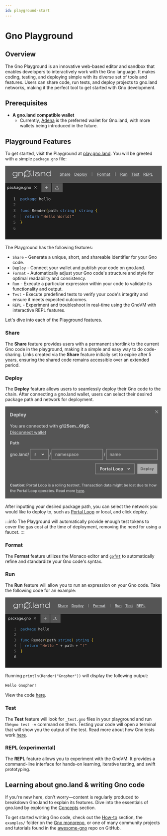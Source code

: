 ```yaml
---
id: playground-start
---
```


# Gno Playground

## Overview

The Gno Playground is an innovative web-based editor and sandbox that enables developers to 
interactively work with the Gno language. It makes coding, testing,
and deploying simple with its diverse set of tools and features. Users can
share code, run tests, and deploy projects to gno.land networks, 
making it the perfect tool to get started with Gno development.

## Prerequisites

- **A gno.land compatible wallet**
  - Currently, [Adena](https://www.adena.app/) is the preferred wallet for
Gno.land, with more wallets being introduced in the future.

## Playground Features

To get started, visit the Playground at [play.gno.land](https://play.gno.land). You will be greeted with a
simple `package.gno` file:

![default_playground](../assets/getting-started/playground/default_playground.png)

The Playground has the following features:
- `Share` - Generate a unique, short, and shareable identifier for your Gno code.
- `Deploy` - Connect your wallet and publish your code on gno.land.
- `Format` - Automatically adjust your Gno code's structure and style for optimal readability and consistency.
- `Run` - Execute a particular expression within your code to validate its functionality and output.
- `Test` - Execute predefined tests to verify your code's integrity and ensure it meets expected outcomes.
- `REPL` - Experiment and troubleshoot in real-time using the GnoVM with interactive REPL features.

Let's dive into each of the Playground features.

### Share

The **Share** feature provides users with a permanent shortlink to the current
Gno code in the playground, making it a simple and easy way to do code-sharing.
Links created via the **Share** feature initially set to expire after 5 years,
ensuring the shared code remains accessible over an extended period.

### Deploy

The **Deploy** feature allows users to seamlessly deploy their Gno code to the 
chain. After connecting a gno.land wallet, users can select their desired 
package path and network for deployment.

![default_deploy](../assets/getting-started/playground/default_deploy.png)

After inputting your desired package path, you can select the network you would 
like to deploy to, such as [Portal Loop](../concepts/portal-loop.md) or local,
and click deploy.

:::info
The Playground will automatically provide enough test tokens to cover the gas 
cost at the time of deployment, removing the need for using a faucet.
:::

### Format

The **Format** feature utilizes the Monaco editor and
[`gofmt`](https://pkg.go.dev/cmd/gofmt) to automatically refine and standardize 
your Gno code's syntax.

### Run

The **Run** feature will allow you to run an expression on your Gno code. Take the following code
for an example:

[![run_example](../assets/getting-started/playground/run.png)](https://play.gno.land/p/nBq2W8drjMy)

Running `println(Render("Gnopher"))` will display the following output:

```bash
Hello Gnopher!
```

View the code [here](https://play.gno.land/p/nBq2W8drjMy).

### Test

The **Test** feature will look for `_test.gno` files in your playground and run 
the`gno test -v` command on them. Testing your code will open a terminal that
will show you the output of the test. Read more about how Gno tests work
[here](../concepts/gno-test.md).

### REPL (experimental)

The **REPL** feature allows you to experiment with the GnoVM.
It provides a command-line interface for hands-on learning, iterative testing, and swift prototyping.

## Learning about gno.land & writing Gno code

If you're new here, don't worry—content is regularly produced to breakdown
Gno.land to explain its features. Dive into the essentials of gno.land by 
exploring the [Concepts](../concepts/concepts.md) section.

To get started writing Gno code, check out the
[How-to](../how-to-guides/how-to-guides.md) section, the `examples/` folder on
the [Gno monorepo](https://github.com/gnolang/gno), or one of many community projects and tutorials found in the 
[awesome-gno](https://github.com/gnolang/awesome-gno/blob/main/README.md) repo on GitHub.
